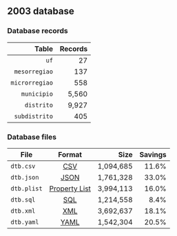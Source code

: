 ## 2003 database

### Database records

|          Table | Records |
| --------------:| -------:|
|           `uf` |      27 |
|  `mesorregiao` |     137 |
| `microrregiao` |     558 |
|    `municipio` |   5,560 |
|     `distrito` |   9,927 |
|  `subdistrito` |     405 |

### Database files

| File        | Format                                                       |      Size | Savings |
| ----------- |:------------------------------------------------------------:| ---------:| -------:|
| `dtb.csv`   | [CSV](https://en.wikipedia.org/wiki/Comma-separated_values)  | 1,094,685 |   11.6% |
| `dtb.json`  | [JSON](https://en.wikipedia.org/wiki/JSON)                   | 1,761,328 |   33.0% |
| `dtb.plist` | [Property List](https://en.wikipedia.org/wiki/Property_list) | 3,994,113 |   16.0% |
| `dtb.sql`   | [SQL](https://en.wikipedia.org/wiki/SQL)                     | 1,214,558 |    8.4% |
| `dtb.xml`   | [XML](https://en.wikipedia.org/wiki/XML)                     | 3,692,637 |   18.1% |
| `dtb.yaml`  | [YAML](https://en.wikipedia.org/wiki/YAML)                   | 1,542,304 |   20.5% |
